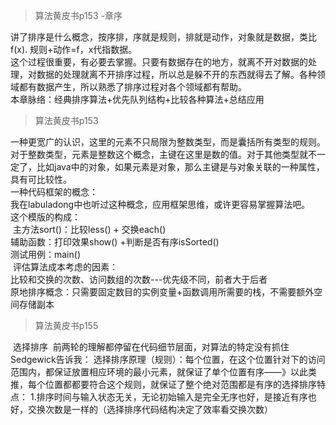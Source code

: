 > 算法黄皮书p153 -章序    

​		讲了排序是什么概念，按序排，序就是规则，排就是动作，对象就是数据，类比f(x). 规则+动作=f，x代指数据。</br>
​		这个过程很重要，有必要去掌握。只要有数据存在的地方，就离不开对数据的处理，对数据的处理就离不开排序过程，所以总是躲不开的东西就得去了解。各种领域都有数据产生，所以熟悉了排序过程对各个领域都有帮助。</br>
​		本章脉络：经典排序算法+优先队列结构+比较各种算法+总结应用	</br>

> 算法黄皮书p153

​		一种更宽广的认识，这里的元素不只局限为整数类型，而是囊括所有类型的规则。对于整数类型，元素是整数这个概念，主键在这里是数的值。对于其他类型就不一定了，比如java中的对象，如果元素是对象，那么主键是与对象关联的一种属性，具有可比较性。</br>
​		一种代码框架的概念：</br>
​				我在labuladong中也听过这种概念，应用框架思维，或许更容易掌握算法吧。</br>
​				这个模版的构成：</br>
​						主方法sort()：比较less() + 交换each()</br>
​						辅助函数：打印效果show()  +判断是否有序isSorted() </br>
​						测试用例：main()</br>
​		评估算法成本考虑的因素：</br>
​				比较和交换的次数、访问数组的次数---优先级不同，前者大于后者</br>
​				原地排序概念：只需要固定数目的实例变量+函数调用所需要的栈，不需要额外空间存储副本</br>

> 算法黄皮书p155

​				选择排序
​						前两轮的理解都停留在代码细节层面，对算法的特定没有抓住
​						Sedgewick告诉我：
​						选择排序原理（规则）：每个位置，在这个位置针对下的访问范围内，都保证放置相应环境的最小元素，就保证了单个位置有序——》以此类推，每个位置都都要符合这个规则，就保证了整个绝对范围都是有序的
​						选择排序特点：
​								1.排序时间与输入状态无关，无论初始输入是完全无序也好，是接近有序也好，交换次数是一样的（选择排序代码结构决定了效率看交换次数）